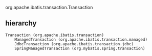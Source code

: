 org.apache.ibatis.transaction.Transaction

## hierarchy
```
Transaction (org.apache.ibatis.transaction)
    ManagedTransaction (org.apache.ibatis.transaction.managed)
    JdbcTransaction (org.apache.ibatis.transaction.jdbc)
    SpringManagedTransaction (org.mybatis.spring.transaction)
```
